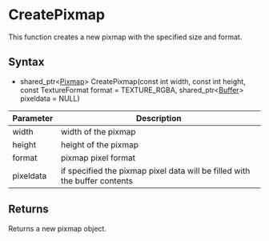 # CreatePixmap

This function creates a new pixmap with the specified size and format.

## Syntax

- shared_ptr<[Pixmap](Pixmap.md)\> CreatePixmap(const int width, const int height, const TextureFormat format = TEXTURE_RGBA, shared_ptr<[Buffer](Buffer.md)> pixeldata = NULL)

| Parameter | Description |
|---|---|
| width | width of the pixmap |
| height | height of the pixmap |
| format | pixmap pixel format |
| pixeldata | if specified the pixmap pixel data will be filled with the buffer contents |

## Returns
Returns a new pixmap object.
